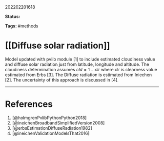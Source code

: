 202202201618

**Status:** 

**Tags:** #methods

# [[Diffuse solar radiation]]
Model updated with pvlib module [1] to include estimated cloudiness value and diffuse solar radiation just from latitude, longitude and altitude. The cloudiness determination assumes $cld = 1- clr$ where clr is clearness value estimated from Erbs [3]. The Diffuse radiation is estimated from Iniechen [2]. The uncertainty of this approach is discussed in  [4].


---
# References
1. [@holmgrenPvlibPythonPython2018]
2. [@ineichenBroadbandSimplifiedVersion2008]
3. [@erbsEstimationDiffuseRadiation1982] 
4. [@ineichenValidationModelsThat2016]